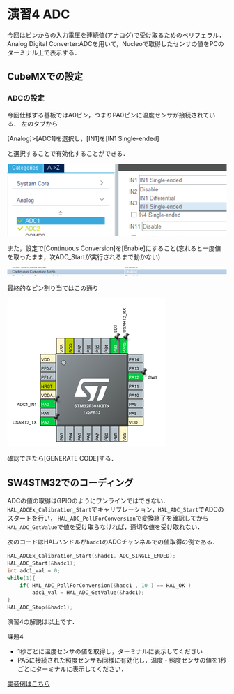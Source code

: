 # 演習4 ADC

今回はピンからの入力電圧を連続値(アナログ)で受け取るためのペリフェラル，Analog Digital Converter:ADCを用いて，Nucleoで取得したセンサの値をPCのターミナル上で表示する．

## CubeMXでの設定

### ADCの設定

今回仕様する基板ではA0ピン，つまりPA0ピンに温度センサが接続されている．
左のタブから

[Analog]>[ADC1]を選択し，[IN1]を[IN1 Single-ended]

と選択することで有効化することができる．

![ADCピン](./img/adc_pin_assign.png)

また，設定で[Continuous Conversion]を[Enable]にすること(忘れると一度値を取ったまま，次ADC_Startが実行されるまで動かない)

![important](./img/important.png)

最終的なピン割り当てはこの通り

![ピン割り当て](./img/pin_assign.png)

確認できたら[GENERATE CODE]する．

## SW4STM32でのコーディング


ADCの値の取得はGPIOのようにワンラインではできない．
```HAL_ADCEx_Calibration_Start```でキャリブレーション，```HAL_ADC_Start```でADCのスタートを行い，
```HAL_ADC_PollForConversion```で変換終了を確認してから```HAL_ADC_GetValue```で値を受け取らなければ，適切な値を受け取れない．

次のコードはHALハンドルが```hadc1```のADCチャンネルでの値取得の例である．

```c
HAL_ADCEx_Calibration_Start(&hadc1, ADC_SINGLE_ENDED);
HAL_ADC_Start(&hadc1);
int adc1_val = 0;
while(1){
    if( HAL_ADC_PollForConversion(&hadc1 , 10 ) == HAL_OK )
	    adc1_val = HAL_ADC_GetValue(&hadc1);
}
HAL_ADC_Stop(&hadc1);
```

演習4の解説は以上です．

課題4
- 1秒ごとに温度センサの値を取得し，ターミナルに表示してください
- PA5に接続された照度センサも同様に有効化し，温度・照度センサの値を1秒ごとにターミナルに表示してください．

[実装例はこちら](./main.c)
